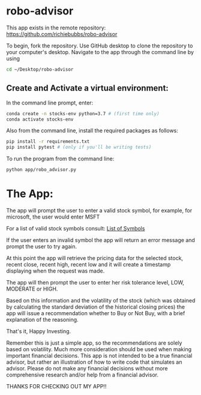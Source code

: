 # robo-advisor

This app exists in the remote repository: https://github.com/richiebubbs/robo-advisor

To begin, fork the repository.
Use GitHub desktop to clone the repository to your computer's desktop.
Navigate to the app through the command line by using 
```sh
cd ~/Desktop/robo-advisor
```

## Create and Activate a virtual environment:

In the command line prompt, enter:

```sh
conda create -n stocks-env python=3.7 # (first time only)
conda activate stocks-env
```

Also from the command line, install the required packages as follows:

```sh
pip install -r requirements.txt
pip install pytest # (only if you'll be writing tests)
```

To run the program from the command line:

```sh
python app/robo_advisor.py
```
# The App:

The app will prompt the user to enter a valid stock symbol,
for example, for microsoft, the user would enter MSFT

For a list of valid stock symbols consult: [List of Symbols](http://eoddata.com/symbols.aspx)

If the user enters an invalid symbol the app will return an error message and prompt the user to try again.

At this point the app will retrieve the pricing data for the selected stock, recent close, recent high, recent low and it will create a timestamp displaying when the request was made.

The app will then prompt the user to enter her risk tolerance level, LOW, MODERATE or HIGH.

Based on this information and the volatility of the stock (which was obtained by calculating the standard deviation of the historical closing prices) the app will issue a recommendation whether to Buy or Not Buy, with a brief explanation of the reasoning.

That's it, Happy Investing.

Remember this is just a simple app, so the recommendations are solely based on volatility.  Much more consideration should be used when making important financial decisions.  This app is not intended to be a true financial advisor, but rather an illustration of how to write code that simulates an advisor.  Please do not make any financial decisions without more comprehensive research and/or help from a financial advisor.

THANKS FOR CHECKING OUT MY APP!!




